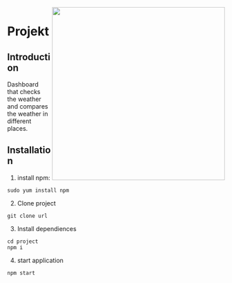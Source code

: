 <img src="http://coderslab.pl/img/coderslab-logo.png" align="right" width="400"/>

# Projekt

## Introduction
Dashboard that checks the weather and compares the weather in different places.

## Installation
1. install npm:
``` 
sudo yum install npm 
```

2. Clone project
``` 
git clone url
```

3. Install dependiences
``` 
cd project
npm i
```
4. start application
```
npm start
```




